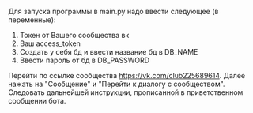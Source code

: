 Для запуска программы в main.py надо ввести следующее (в переменные):
1. Токен от Вашего сообщества вк
2. Ваш access_token
3. Создать у себя бд и ввести название бд в DB_NAME
4. Ввести пароль от бд в DB_PASSWORD

Перейти по ссылке сообщества https://vk.com/club225689614. Далее нажать на
"Сообщение" и "Перейти к диалогу с сообществом".
Следовать дальнейшей инструкции, прописанной в приветственном сообщении бота.